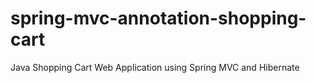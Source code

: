 # spring-mvc-annotation-shopping-cart

Java Shopping Cart Web Application using Spring MVC and Hibernate